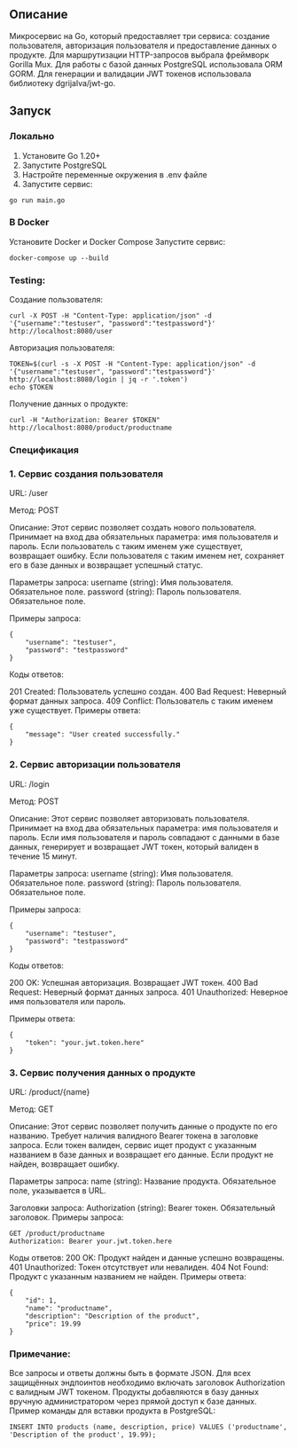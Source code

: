 ## Описание

Микросервис на Go, который предоставляет три сервиса: создание пользователя, авторизация пользователя и предоставление данных о продукте.
Для маршрутизации HTTP-запросов выбрала фреймворк Gorilla Mux. 
Для работы с базой данных PostgreSQL использовала ORM GORM. 
Для генерации и валидации JWT токенов использовала библиотеку dgrijalva/jwt-go.

## Запуск

### Локально

1. Установите Go 1.20+
2. Запустите PostgreSQL
3. Настройте переменные окружения в .env файле
4. Запустите сервис:

```
go run main.go
```

### В Docker
Установите Docker и Docker Compose
Запустите сервис:
```
docker-compose up --build
```
### Testing:
Создание пользователя:
```
curl -X POST -H "Content-Type: application/json" -d '{"username":"testuser", "password":"testpassword"}' http://localhost:8080/user
```
Авторизация пользователя:
```
TOKEN=$(curl -s -X POST -H "Content-Type: application/json" -d '{"username":"testuser", "password":"testpassword"}' http://localhost:8080/login | jq -r '.token')
echo $TOKEN
```
Получение данных о продукте:
```
curl -H "Authorization: Bearer $TOKEN" http://localhost:8080/product/productname
```

### Спецификация
###  1. Сервис создания пользователя
URL: /user

Метод: POST

Описание: Этот сервис позволяет создать нового пользователя. Принимает на вход два обязательных параметра: имя пользователя и пароль. Если пользователь с таким именем уже существует, возвращает ошибку. Если пользователя с таким именем нет, сохраняет его в базе данных и возвращает успешный статус.

Параметры запроса:
username (string): Имя пользователя. Обязательное поле.
password (string): Пароль пользователя. Обязательное поле.

Примеры запроса:
```
{
    "username": "testuser",
    "password": "testpassword"
}
```
Коды ответов:

201 Created: Пользователь успешно создан.
400 Bad Request: Неверный формат данных запроса.
409 Conflict: Пользователь с таким именем уже существует.
Примеры ответа:
```
{
    "message": "User created successfully."
}
```
### 2. Сервис авторизации пользователя
URL: /login

Метод: POST

Описание: Этот сервис позволяет авторизовать пользователя. Принимает на вход два обязательных параметра: имя пользователя и пароль. Если имя пользователя и пароль совпадают с данными в базе данных, генерирует и возвращает JWT токен, который валиден в течение 15 минут.

Параметры запроса:
username (string): Имя пользователя. Обязательное поле.
password (string): Пароль пользователя. Обязательное поле.

Примеры запроса:
```
{
    "username": "testuser",
    "password": "testpassword"
}
```
Коды ответов:

200 OK: Успешная авторизация. Возвращает JWT токен.
400 Bad Request: Неверный формат данных запроса.
401 Unauthorized: Неверное имя пользователя или пароль.

Примеры ответа:

```
{
    "token": "your.jwt.token.here"
}
```
### 3. Сервис получения данных о продукте
URL: /product/{name}

Метод: GET

Описание: Этот сервис позволяет получить данные о продукте по его названию. Требует наличия валидного Bearer токена в заголовке запроса. Если токен валиден, сервис ищет продукт с указанным названием в базе данных и возвращает его данные. Если продукт не найден, возвращает ошибку.

Параметры запроса:
name (string): Название продукта. Обязательное поле, указывается в URL.

Заголовки запроса:
Authorization (string): Bearer токен. Обязательный заголовок.
Примеры запроса:
```
GET /product/productname
Authorization: Bearer your.jwt.token.here
```
Коды ответов:
200 OK: Продукт найден и данные успешно возвращены.
401 Unauthorized: Токен отсутствует или невалиден.
404 Not Found: Продукт с указанным названием не найден.
Примеры ответа:
```
{
    "id": 1,
    "name": "productname",
    "description": "Description of the product",
    "price": 19.99
}
```
### Примечание:
Все запросы и ответы должны быть в формате JSON.
Для всех защищённых эндпоинтов необходимо включать заголовок Authorization с валидным JWT токеном.
Продукты добавляются в базу данных вручную администратором через прямой доступ к базе данных. Пример команды для вставки продукта в PostgreSQL:
```
INSERT INTO products (name, description, price) VALUES ('productname', 'Description of the product', 19.99);
```
